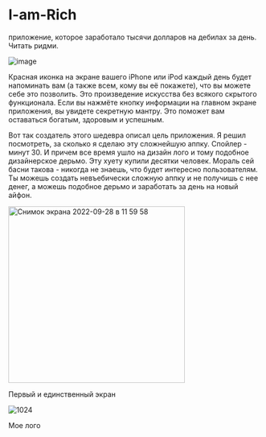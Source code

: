 # I-am-Rich
приложение, которое заработало тысячи долларов на дебилах за день. Читать ридми.

![image](https://user-images.githubusercontent.com/95691597/192735695-17ba94c0-9b98-44cf-be43-74ca01e42a57.png)

Красная иконка на экране вашего iPhone или iPod каждый день будет напоминать вам (а также всем, кому вы её покажете), что вы можете себе это позволить.
Это произведение искусства без всякого скрытого функционала.
Если вы нажмёте кнопку информации на главном экране приложения, вы увидете секретную мантру. Это поможет вам оставаться богатым, здоровым и успешным.

Вот так создатель этого шедевра описал цель приложения. Я решил посмотреть, за сколько я сделаю эту сложнейшую аппку. Спойлер - минут 30.
И причем все время ушло на дизайн лого и тому подобное дизайнерское дерьмо. Эту хуету купили десятки человек. Мораль сей басни такова - никогда не знаешь, 
что будет интересно пользователям. Ты можешь создать невъебически сложную аппку и не получишь с нее денег, а можешь подобное дерьмо и заработать за день на
новый айфон.


<img width="351" alt="Снимок экрана 2022-09-28 в 11 59 58" src="https://user-images.githubusercontent.com/95691597/192736853-3b638416-95c4-4f8a-b809-16a43e9dd27c.png">

Первый и единственный экран

![1024](https://user-images.githubusercontent.com/95691597/192737117-b844d607-ee2b-4f5c-84cd-0a115b3d3c61.png)

Мое лого
